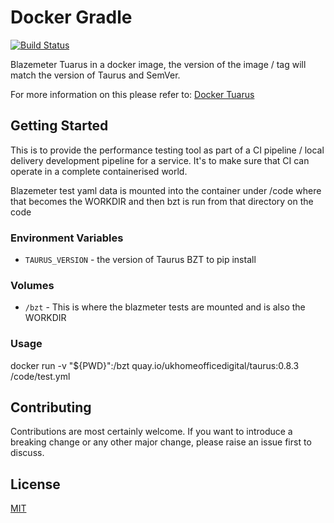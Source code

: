 # Docker Gradle

[![Build Status](https://travis-ci.org/UKHomeOffice/docker-taurus.svg?branch=master)](https://travis-ci.org/UKHomeOffice/docker-taurus)

Blazemeter Tuarus in a docker image, the version of the image / tag will match the version of Taurus and SemVer. 

For more information on this please refer to: [Docker Tuarus](https://github.com/Blazemeter/taurus)

## Getting Started

This is to provide the performance testing tool as part of a CI pipeline / local delivery development pipeline
for a service. It's to make sure that CI can operate in a complete containerised world.

Blazemeter test yaml data is mounted into the container under /code where that becomes the WORKDIR and then bzt is run
from that directory on the code

### Environment Variables

* `TAURUS_VERSION` - the version of Taurus BZT to pip install

### Volumes

* `/bzt` - This is where the blazmeter tests are mounted and is also the WORKDIR

### Usage

docker run -v "${PWD}":/bzt quay.io/ukhomeofficedigital/taurus:0.8.3 /code/test.yml

## Contributing

Contributions are most certainly welcome. If you want to introduce a breaking
change or any other major change, please raise an issue first to discuss.

## License

[MIT](LICENSE)
